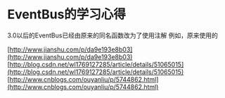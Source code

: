 # EventBus的学习心得
3.0以后的EventBus已经由原来的同名函数改为了使用注解
例如，原来使用的

[http://www.jianshu.com/p/da9e193e8b03](http://www.jianshu.com/p/da9e193e8b03)
[http://blog.csdn.net/wl1769127285/article/details/51065015](http://blog.csdn.net/wl1769127285/article/details/51065015)
[http://www.cnblogs.com/ouyanliu/p/5744862.html](http://www.cnblogs.com/ouyanliu/p/5744862.html)

